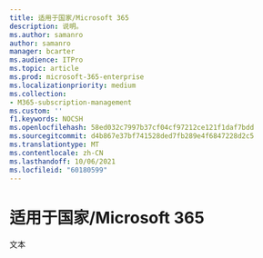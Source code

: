 ```yaml
---
title: 适用于国家/Microsoft 365
description: 说明。
ms.author: samanro
author: samanro
manager: bcarter
ms.audience: ITPro
ms.topic: article
ms.prod: microsoft-365-enterprise
ms.localizationpriority: medium
ms.collection:
- M365-subscription-management
ms.custom: ''
f1.keywords: NOCSH
ms.openlocfilehash: 58ed032c7997b37cf04cf97212ce121f1daf7bdd
ms.sourcegitcommit: d4b867e37bf741528ded7fb289e4f6847228d2c5
ms.translationtype: MT
ms.contentlocale: zh-CN
ms.lasthandoff: 10/06/2021
ms.locfileid: "60180599"
---
```

# <a name="multi-national-design-principles-for-microsoft-365"></a>适用于国家/Microsoft 365

文本
